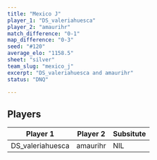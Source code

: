 ```yaml
---
title: "Mexico J"
player_1: "DS_valeriahuesca"
player_2: "amaurihr"
match_difference: "0-1"
map_difference: "0-3"
seed: "#120"
average_elo: "1158.5"
sheet: "silver"
team_slug: "mexico_j"
excerpt: "DS_valeriahuesca and amaurihr"
status: "DNQ"

---
```

## Players

| Player 1 | Player 2 | Subsitute |
| -- | -- | -- |
| DS_valeriahuesca | amaurihr | NIL |
